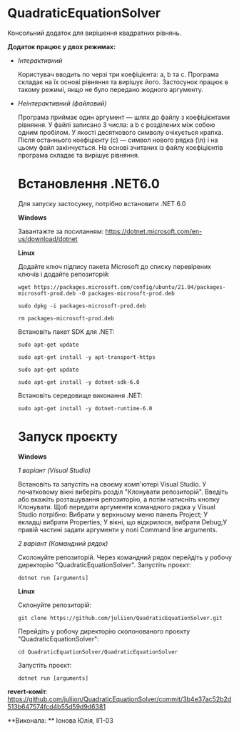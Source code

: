 # QuadraticEquationSolver
Консольний додаток для вирішення квадратних рівнянь.

**Додаток працює у двох режимах:**
- *Інтерактивний*
  
  Користувач вводить по черзі три коефіцієнта: a, b та c. 
  Програма складає на їх основі рівняння та вирішує його.
  Застосунок працює в такому режимі, якщо не було передано жодного аргументу.
  
- *Неінтерактивний (файловий)*
  
  Програма приймає один аргумент — шлях до файлу з коефіцієнтами рівняння.
  У файлі записано 3 числа: a b c розділених між собою одним пробілом. 
  У якості десяткового символу очікується крапка. 
  Після останнього коефіцієнту (с) — символ нового рядка (\n) і на цьому файл закінчується.
  На основі зчитаних із файлу коефіцієнтів програма складає та вирішує рівняння.
  
  # Встановлення .NET6.0
  
  Для запуску застосунку, потрібно встановити .NET 6.0
  
   **Windows**
   
   Завантажте за посиланням: https://dotnet.microsoft.com/en-us/download/dotnet
   
    **Linux**
    
  Додайте ключ підпису пакета Microsoft до списку перевірених ключів і додайте репозиторій:
  
  ```wget https://packages.microsoft.com/config/ubuntu/21.04/packages-microsoft-prod.deb -O packages-microsoft-prod.deb``` 
  
  ```sudo dpkg -i packages-microsoft-prod.deb```
  
  ```rm packages-microsoft-prod.deb```
  
  Встановіть пакет SDK для .NET:
  
  ```sudo apt-get update```
  
  ```sudo apt-get install -y apt-transport-https```
  
  ```sudo apt-get update```
  
  ```sudo apt-get install -y dotnet-sdk-6.0```
  
  Встановіть середовище виконання .NET:
  
  ```sudo apt-get install -y dotnet-runtime-6.0```
  
  # Запуск проєкту
  
  **Windows**
  
  *1 варіант (Visual Studio)*
  
  Встановіть та запустіть на своєму комп'ютері Visual Studio.
  У початковому вікні виберіть розділ "Клонувати репозиторій".
  Введіть або вкажіть розташування репозиторію, а потім натисніть кнопку Клонувати.
  Щоб передати аргументи командного рядка у Visual Studio потрібно:
  Вибрати у верхньому меню панель Project; У вкладці вибрати Properties;
  У вікні, що відкрилося, вибрати Debug;У правій частині задати аргументи у полі Command line arguments.
  
  *2 варіант (Командний рядок)*
  
  Сколонуйте репозиторій. Через командний рядок перейдіть у робочу директорію "QuadraticEquationSolver".
  Запустіть проєкт:
  
  ```dotnet run [arguments]```
  
  **Linux**
  
  Склонуйте репозиторій:
  
  ```git clone https://github.com/juliion/QuadraticEquationSolver.git```
  
  Перейдіть у робочу директорію сколонованого проєкту "QuadraticEquationSolver":
  
  ```cd QuadraticEquationSolver/QuadraticEquationSolver```
  
  Запустіть проєкт:
  
  ```dotnet run [arguments]```
 
 
 **revert-коміт**: https://github.com/juliion/QuadraticEquationSolver/commit/3b4e37ac52b2d513b647574fcd4b55d59d9d6381

 **Виконала: ** Іонова Юлія, ІП-03
 


 
 
